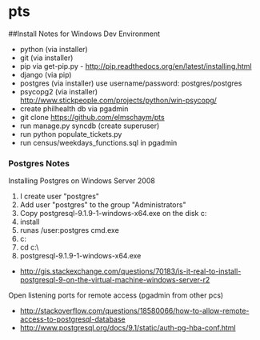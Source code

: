 pts
===

##Install Notes for Windows Dev Environment

 * python (via installer)
 * git (via installer)
 * pip via get-pip.py - http://pip.readthedocs.org/en/latest/installing.html
 * django (via pip)   
 * postgres (via installer)  use username/password: postgres/postgres
 * psycopg2 (via installer)  http://www.stickpeople.com/projects/python/win-psycopg/
 * create philhealth db via pgadmin
 * git clone https://github.com/elmschaym/pts
 * run manage.py syncdb (create superuser)
 * run python populate_tickets.py
 * run census/weekdays_functions.sql in pgadmin


### Postgres Notes

Installing Postgres on Windows Server 2008

1. I create user "postgres"
2. Add user "postgres" to the group "Administrators"
3. Copy postgresql-9.1.9-1-windows-x64.exe on the disk c:
4. install
  1. runas /user:postgres cmd.exe
  2. c:
  3. cd c:\
  4. postgresql-9.1.9-1-windows-x64.exe

 * http://gis.stackexchange.com/questions/70183/is-it-real-to-install-postgresql-9-on-the-virtual-machine-windows-server-r2


Open listening ports for remote access (pgadmin from other pcs)
 * http://stackoverflow.com/questions/18580066/how-to-allow-remote-access-to-postgresql-database
 * http://www.postgresql.org/docs/9.1/static/auth-pg-hba-conf.html
